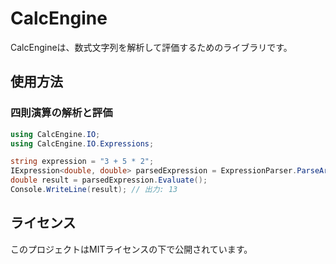 # CalcEngine

CalcEngineは、数式文字列を解析して評価するためのライブラリです。

## 使用方法

### 四則演算の解析と評価

```csharp
using CalcEngine.IO;
using CalcEngine.IO.Expressions;

string expression = "3 + 5 * 2";
IExpression<double, double> parsedExpression = ExpressionParser.ParseArithmeticExpression(expression);
double result = parsedExpression.Evaluate();
Console.WriteLine(result); // 出力: 13
```

## ライセンス

このプロジェクトはMITライセンスの下で公開されています。

